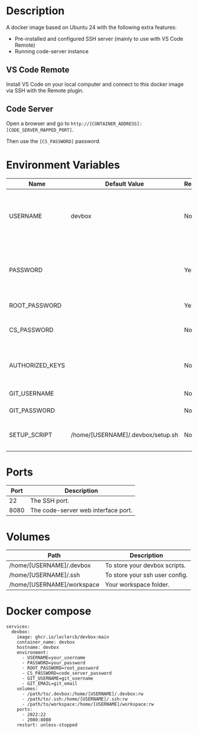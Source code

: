 # Description

A docker image based on Ubuntu 24 with the following extra features:
* Pre-installed and configured SSH server (mainly to use with VS Code Remote)
* Running code-server instance

## VS Code Remote

Install VS Code on your local computer and connect to this docker image via SSH with the Remote plugin.

## Code Server

Open a browser and go to `http://[CONTAINER_ADDRESS]:[CODE_SERVER_MAPPED_PORT]`.

Then use the `[CS_PASSWORD]` password.

# Environment Variables

| **Name**        | **Default Value**                 | **Required** | **Description**                                                          |
|-----------------|-----------------------------------|--------------|--------------------------------------------------------------------------|
| USERNAME        | devbox                            | No           | Your username.  This will also be your username for the SSH connections. |
| PASSWORD        |                                   | Yes          | Your password. This will also be your password for the SSH connections.  |
| ROOT_PASSWORD   |                                   | Yes          | The root password.                                                       |
| CS_PASSWORD     |                                   | No           | The code-server web interface password.                                  |
| AUTHORIZED_KEYS |                                   | No           | The list of authorized keys for the SSH connections.                     |
| GIT_USERNAME    |                                   | No           | Your git username.                                                       |
| GIT_PASSWORD    |                                   | No           | Your git email.                                                          |
| SETUP_SCRIPT    | /home/[USERNAME]/.devbox/setup.sh | No           | The setup script to execute on startup.                                  |

# Ports

| **Port** | **Description**                     |
|----------|-------------------------------------|
| 22       | The SSH port.                       |
| 8080     | The code-server web interface port. |

# Volumes

| **Path**                   | **Description**                |
|----------------------------|--------------------------------|
| /home/[USERNAME]/.devbox   | To store your devbox scripts.  |
| /home/[USERNAME]/.ssh      | To store your ssh user config. |
| /home/[USERNAME]/workspace | Your workspace folder.         |

# Docker compose

```
services:
  devbox:
    image: ghcr.io/leclercb/devbox:main
    container_name: devbox
    hostname: devbox
    environment:
      - USERNAME=your_username
      - PASSWORD=your_password
      - ROOT_PASSWORD=root_password
      - CS_PASSWORD=code_server_password
      - GIT_USERNAME=git_username
      - GIT_EMAIL=git_email
    volumes:
      - /path/to/.devbox:/home/[USERNAME]/.devbox:rw
      - /path/to/.ssh:/home/[USERNAME]/.ssh:rw
      - /path/to/workspace:/home/[USERNAME]/workspace:rw
    ports:
      - 2022:22
      - 2080:8080
    restart: unless-stopped
```